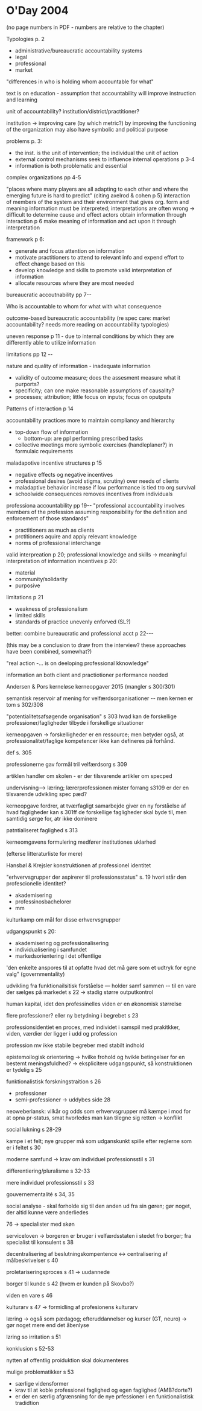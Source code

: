 # O'Day 2004
(no page numbers in PDF - numbers are relative to the chapter)

Typologies p. 2

 - administrative/bureaucratic accountability systems
 - legal
 - professional
 - market

"differences in who is holding whom accountable for what"

text is on education - assumption that accountability will improve instruction and learning

unit of accountability? institution/district/practitioner?

institution → improving care (by which metric?) by improving the functioning of the organization
may also have symbolic and political purpose

problems p. 3:

- the inst. is the unit of intervention; the individual the unit of action
- external control mechanisms seek to influence internal operations p 3-4
- information is both problematic and essential

complex organizations pp 4-5

"places where many players are all adapting to each other and where the emerging future is hard to predict"
(citing axelrod & cohen p 5)
interaction of members of the system and their environment that gives org. form and meaning
information must be interpreted; interpretations are often wrong → difficult to determine cause and effect
actors obtain information through interaction p 6
make meaning of information and act upon it through interpretation

framework p 6:

- generate and focus attention on information
- motivate practitioners to attend to relevant info and expend effort to effect change based on this
- develop knowledge and skills to promote valid interpretation of information
- allocate resources where they are most needed

bureaucratic accoutnability pp 7--

Who is accountable
to whom
for what
with what consequence

outcome-based bureaucratic accountability (re spec care: market accountability? needs more reading on accountability typologies)

uneven response p 11 - due to internal conditions by which they are differently able to utilize information

limitations pp 12 --

nature and quality of information - inadequate information
- validity of outcome measure; does the assesment measure what it purports?
- specificity; can one make reasonable assumptions of causality?
- processes; attribution; little focus on inputs; focus on oputputs

Patterns of interaction p 14

accountability practices more to maintain compliancy and hierarchy
- top-down flow of information
    - bottom-up: are ppl performing prescribed tasks
- collective meetings more symbolic exercises (handleplaner?) in formulaic requirements

maladapotive incentive structures p 15
- negative effects og negative incentives
- professional desires (avoid stigma, scrutiny) over needs of clients
- maladaptive behavior increase if low performance is tied tro org survival
- schoolwide consequences removes incentives from individuals

professiona accountability pp 19--
"professional accountability involves members of the profession assuming responsibility for the definition and enforcement of those standards"
- practitioners as much as clients
- prctitioners aquire and apply relevant knowledge
- norms of professional interchange

valid interpreation p 20; professional knowledge and skills → meaningful interpretation of information
incentives p 20:
- material
- community/solidarity
- purposive

limitations p 21
- weakness of professionalism
- limited skills
- standards of practice unevenly enforved (SL?)

better: combine bureaucratic and professional acct p 22---

(this may be a conclusion to draw from the interview? these approaches have been combined, somewhat?)

"real action -... is on deeloping professional kknowledge"

information an both client and practiotioner performance needed


Andersen & Pors kerneløse kerneopgaver 2015 (mangler s 300/301)

semantisk reservoir af mening for velfærdsorganisationer -- men kernen er tom s 302/308

"potentialitetsafsøgende organisation" s 303
hvad kan de forskellige professioner/fagligheder tilbyde i forskellige situationer

kerneopgaven → forskelligheder er en ressource; men betyder også, at professionalitet/faglige kompetencer ikke kan defineres på forhånd.

def s. 305

professionerne gav formål tril velfærdsorg s 309

artiklen handler om skolen - er der tilsvarende artikler om specped

undervisning--> læring; lærerprofessionen mister forrang s3109
er der en tilsvarende udvikling spec pæd?

kerneopgave fordrer, at tværfagligt samarbejde giver en ny forståelse af hvad fagligheder kan s 301ff
de forskellige fagligheder skal byde til, men samtidig sørge for, atr ikke dominere

patntialiseret faglighed s 313

kerneomgavens formulering medfører institutiones uklarhed

(efterse litteraturliste for mere)


Hansbøl & Krejsler konstruktionen af professionel identitet

"erhvervsgrupper der aspirerer til professionsstatus" s. 19
hvori står den profescionelle identitet?
- akademisering
- professinosbachelorer
- mm

kulturkamp om mål for disse erhvervsgrupper

udgangspunkt s 20:
- akademisering og professionalisering
- individualisering i samfundet
- markedsorientering i det offentlige

'den enkelte anspores til at opfatte hvad det må gøre som et udtryk for egne valg" (governmentality)

udvikling fra funktionailsitisk forståelse — holder samf sammen -- til en vare der sælges på markedet s 22
→ stadig større outputkontrol

human kapital, idet den professinelles viden er en økonomisk størrelse

flere professioner? eller ny betydning i begrebet s 23

professionsidentiet en proces, med individet i samspil med prakitkker, viden, værdier der ligger i udd og profession

profession mv ikke stabile begreber med stabilt indhold

epistemoilogisk orientering → hvilke frohold og hvikle betingelser for en bestemt meningsfuldhed?
→ eksplicitere udgangspunkt, så konstruktionen er tydelig s 25

funktionalistisk forskningstraition s 26 
- professioner
- semi-professioner → uddybes side 28

neoweberiansk: vilkår og odds som erhvervsgrupper må kæmpe i mod for at opna pr-status, smat hvorledes man kan tilegne sig retten → konflikt

social lukning s 28-29

kampe i et felt; nye grupper må som udganskunkt spille efter reglerne som er i feltet s 30

moderne samfund → krav om individuel professionsstil s 31

differentiering/pluralisme s 32-33

mere individuel professionsstil s 33

gouvernementalité s 34, 35

social analyse - skal forholde sig til den anden ud fra sin gøren; gør noget, der altid kunne være anderliedes

76 → specialister med skøn

serviceloven -> borgeren er bruger i velfærdsstaten i stedet fro borger; fra specialist til konsulent s 38

decentralisering af beslutningskompentence ↔ centralisering af målbeskrivelser s 40

proletariseringsproces s 41 → uudannede

borger til kunde s 42 (hvem er kunden på Skovbo?)

viden en vare s 46

kulturarv s 47 → formidling af profesionens kulturarv

læring → også som pædagog; efteruddannelser og kurser (GT, neuro) → gør noget mere end det åbenlyse

lzring so irritation s 51

konklusion s 52-53

nytten af offentlig proiduktion skal dokumenteres

mulige problematikker s 53
- særlige vidensformer
- krav til at koble professionel faglighed og egen faglighed (AMB?dorte?)
- er der en særlig afgrænsning for de nye prfessioner i en funktionalistisk tradidtion


